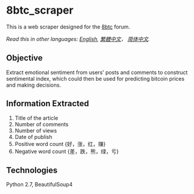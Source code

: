 # 8btc_scraper
This is a web scraper designed for the [8btc](http://8btc.com/forum-2-1.html)  forum.

*Read this in other languages: [English](README.md), [繁體中文](README.zh-tw.md)， [简体中文](README.zh-cn.md).*

## Objective
Extract emotional sentiment from users' posts and comments to construct sentimental index, which could then be used for predicting bitcoin prices and making decisions.

## Information Extracted
1. Title of the article
2. Number of comments
3. Number of views
3. Date of publish
4. Positive word count {好，涨，红，赚}
5. Negative word count {差，跌，熊，绿，亏}

## Technologies
Python 2.7, BeautifulSoup4
